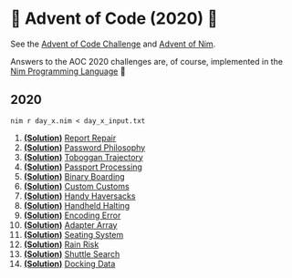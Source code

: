 # 🎄 Advent of Code (2020) 🎄
See the [Advent of Code Challenge](https://adventofcode.com/2020) and [Advent of Nim](https://nim-lang.org/blog/2020/11/27/advent-of-nim-2020.html). 

Answers to the AOC 2020 challenges are, of course, implemented in the [Nim Programming Language](https://nim-lang.org/) 👑
## 2020
```
nim r day_x.nim < day_x_input.txt
```
1. [**(Solution)**](2020/day_01.nim) [Report Repair](https://adventofcode.com/2020/day/1)
2. [**(Solution)**](2020/day_02.nim) [Password Philosophy](https://adventofcode.com/2020/day/2)
3. [**(Solution)**](2020/day_03.nim) [Toboggan Trajectory](https://adventofcode.com/2020/day/3)
4. [**(Solution)**](2020/day_04.nim) [Passport Processing](https://adventofcode.com/2020/day/4)
5. [**(Solution)**](2020/day_05.nim) [Binary Boarding](https://adventofcode.com/2020/day/5)
6. [**(Solution)**](2020/day_06.nim) [Custom Customs](https://adventofcode.com/2020/day/6)
7. [**(Solution)**](2020/day_07.nim) [Handy Haversacks](https://adventofcode.com/2020/day/7)
8. [**(Solution)**](2020/day_08.nim) [Handheld Halting](https://adventofcode.com/2020/day/8)
9. [**(Solution)**](2020/day_09.nim) [Encoding Error](https://adventofcode.com/2020/day/9)
10. [**(Solution)**](2020/day_10.nim) [Adapter Array](https://adventofcode.com/2020/day/10)
11. [**(Solution)**](2020/day_11.nim) [Seating System](https://adventofcode.com/2020/day/11)
12. [**(Solution)**](2020/day_12.nim) [Rain Risk](https://adventofcode.com/2020/day/12)
13. [**(Solution)**](2020/day_13.nim) [Shuttle Search](https://adventofcode.com/2020/day/13)
14. [**(Solution)**](2020/day_14.nim) [Docking Data](https://adventofcode.com/2020/day/14)
